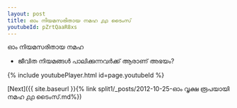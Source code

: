 ```yaml
---
layout: post
title: ഓം നിയമസരിതായ നമഹ ൧൧ ടൈംസ്
youtubeId: pZrtQaaR8xs
---
```

 
 
 ഓം നിയമസരിതായ നമഹ 
 
 -  ജീവിത നിയമങ്ങൾ പാലിക്കുന്നവർക്ക് ആരാണ് അഭയം? 
 
  
 
  
 
 
 
 
 
 


{% include youtubePlayer.html id=page.youtubeId %}
 
[Next]({{ site.baseurl }}{% link  split1/_posts/2012-10-25-ഓം വൃക്ഷ രൂപയായി നമഹ ൧൧ ടൈംസ്.md%})
 
